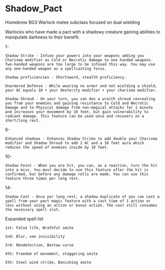 # Shadow_Pact
Homebrew BG3 Warlock melee subclass focused on dual wielding

Warlocks who have made a pact with a shadowy creature gaining abilities to manipulate darkness to their benefit.

1- 
	
	Shadow Strike - Infuse your powers into your weapons adding you Charisma modifier as Cold or Necrotic damage to one handed weapons. Two-handed weapons are too large to be infused this way. You may use any one-handed weapon as a spellcasting focus.
	
	Shadow proficiencies - Shortsword, stealth proficiency.
	
	Unarmored Defense - While wearing no armor and not wielding a shield, your AC equals 10 + your dexterity modifier + your charisma modifier.
	
	Shadow Shroud - On your turn, you can don a wraith shroud concealing you from your enemies and gaining resistance to Cold and Necrotic damage and to Physical damage from non-magical attacks for 1 minute and increases your movement by 10 feet, but gain vulnerability to radiant damage. This feature can be used once and recovers on a short/long rest.

6- 
	
	Enhanced shadows - Enhances Shadow Strike to add double your Charisma modifier and Shadow Shroud to add 2 AC and a 10 feet aura which reduces the speed of enemies inside by 10 feet.

10- 
	
	Shadow Feint - When you are hit, you can, as a reaction, turn the hit into a miss. You must decide to use this feature after the hit is confirmed, but before any damage rolls are made. You can use this feature three times per long rest.
	
14-
	
	Shadow Cast - Once per long rest, a shadow duplicate of you can cast a spell from your pact magic feature with a cast time of 1 action or less without using an action or bonus action. The cast still consumes the necessary spell slot.


	
Expanded spell list
	
	1st: False life, Wrathful smite
	
	2nd: Blur, see invisibility
	
	3rd: Nondetection, Bestow curse
	
	4th: Freedom of movement, staggering smite
	
	5th: Steel wind strike, Banishing smite
